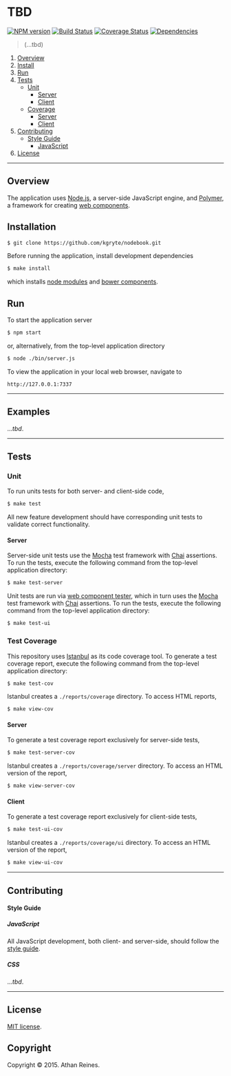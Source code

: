 TBD
===

[![NPM version][npm-image]][npm-url] [![Build Status][travis-image]][travis-url] [![Coverage Status][coveralls-image]][coveralls-url] [![Dependencies][dependencies-image]][dependencies-url]

> (...tbd)


1. [Overview](#overview)
1. [Install](#installation)
1. [Run](#run)
1. [Tests](#tests)
	*	[Unit](#unit)
		-	[Server](#unit-server)
		-	[Client](#unit-client)
	*	[Coverage](#coverage)
		-	[Server](#coverage-server)
		-	[Client](#coverage-client)
1. [Contributing](#contributing)
	*	[Style Guide](#style-guide)
		-	[JavaScript](#contributing-javascript)
1. [License](#license)


---
## Overview

The application uses [Node.js](http://nodejs.org), a server-side JavaScript engine, and [Polymer](https://www.polymer-project.org/docs/polymer/polymer.html), a framework for creating [web components](http://www.w3.org/TR/components-intro/).


## Installation

``` bash
$ git clone https://github.com/kgryte/nodebook.git
```

Before running the application, install development dependencies

``` bash
$ make install
```

which installs [node modules](https://www.npmjs.org/) and [bower components](http://bower.io/).



## Run

To start the application server

``` bash
$ npm start
```

or, alternatively, from the top-level application directory

``` bash
$ node ./bin/server.js
```

To view the application in your local web browser, navigate to

```
http://127.0.0.1:7337
```


---
## Examples

...*tbd*.


---
## Tests

### Unit

To run units tests for both server- and client-side code,

``` bash
$ make test
```

All new feature development should have corresponding unit tests to validate correct functionality.


<a name="unit-server"></a>
#### Server

Server-side unit tests use the [Mocha](http://mochajs.org) test framework with [Chai](http://chaijs.com) assertions. To run the tests, execute the following command from the top-level application directory:

``` bash
$ make test-server
```

<a name="unit-client"></a>

Unit tests are run via [web component tester](https://github.com/Polymer/web-component-tester), which in turn uses the [Mocha](http://mochajs.org/) test framework with [Chai](http://chaijs.com) assertions. To run the tests, execute the following command from the top-level application directory:

``` bash
$ make test-ui
```


### Test Coverage

This repository uses [Istanbul](https://github.com/gotwarlost/istanbul) as its code coverage tool. To generate a test coverage report, execute the following command from the top-level application directory:

``` bash
$ make test-cov
```

Istanbul creates a `./reports/coverage` directory. To access HTML reports,

``` bash
$ make view-cov
```

<a name="coverage-server"></a>
#### Server

To generate a test coverage report exclusively for server-side tests,

``` bash
$ make test-server-cov
```

Istanbul creates a `./reports/coverage/server` directory. To access an HTML version of the report,

``` bash
$ make view-server-cov
```

<a name="coverage-client"></a>
#### Client

To generate a test coverage report exclusively for client-side tests,

``` bash
$ make test-ui-cov
```

Istanbul creates a `./reports/coverage/ui` directory. To access an HTML version of the report,

``` bash
$ make view-ui-cov
```


---
## Contributing

#### Style Guide

<a name="contributing-javascript"></a>
##### JavaScript

All JavaScript development, both client- and server-side, should follow the [style guide](https://github.com/kgryte/javascript-style-guide).


<a name="contributing-css"></a>
##### CSS

...*tbd*.



---
## License

[MIT license](http://opensource.org/licenses/MIT). 


## Copyright

Copyright &copy; 2015. Athan Reines.


[screenshot-image]: https://github.com/kgryte/nodebook/.png
[screenshot-url]: https://github.com/kgryte/nodebook

[npm-image]: http://img.shields.io/npm/v/.svg
[npm-url]: https://npmjs.org/package/

[travis-image]: http://img.shields.io/travis/kgryte/nodebook/master.svg
[travis-url]: https://travis-ci.org/kgryte/nodebook

[coveralls-image]: https://img.shields.io/coveralls/kgryte/nodebook/master.svg
[coveralls-url]: https://coveralls.io/r/kgryte/nodebook?branch=master

[dependencies-image]: http://img.shields.io/david/kgryte/nodebook.svg
[dependencies-url]: https://david-dm.org/kgryte/nodebook

[dev-dependencies-image]: http://img.shields.io/david/dev/kgryte/nodebook.svg
[dev-dependencies-url]: https://david-dm.org/dev/kgryte/nodebook

[github-issues-image]: http://img.shields.io/github/issues/kgryte/nodebook.svg
[github-issues-url]: https://github.com/kgryte/nodebook/issues
